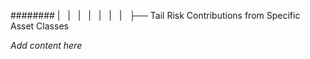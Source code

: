 ######## |   |   |   |   |   |   |   ├── Tail Risk Contributions from Specific Asset Classes

*Add content here*